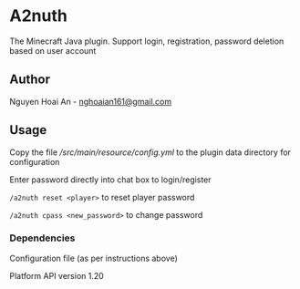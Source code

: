 # A2nuth
The Minecraft Java plugin. Support login, registration, password deletion based on user account

## Author
Nguyen Hoai An - nghoaian161@gmail.com

## Usage
Copy the file _/src/main/resource/config.yml_ to the plugin data directory for configuration

Enter password directly into chat box to login/register

`/a2nuth reset <player>` to reset player password

`/a2nuth cpass <new_password>` to change password

### Dependencies
Configuration file (as per instructions above)

Platform API version 1.20